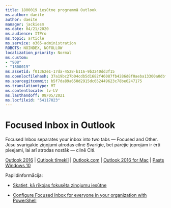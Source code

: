 ```yaml
---
title: 1800019 iesūtne programmā Outlook
ms.author: daeite
author: daeite
manager: jackiesm
ms.date: 04/21/2020
ms.audience: ITPro
ms.topic: article
ms.service: o365-administration
ROBOTS: NOINDEX, NOFOLLOW
localization_priority: Normal
ms.custom:
- "908"
- "1800019"
ms.assetid: f01362e1-17da-4528-b116-9b3240dd3f15
ms.openlocfilehash: 37a19bc27b04cdb5d1682f46087fb4286d8f0aeba13300a0dbf3ca549d9dd402
ms.sourcegitcommit: b5f7da89a650d2915dc652449623c78be6247175
ms.translationtype: MT
ms.contentlocale: lv-LV
ms.lasthandoff: 08/05/2021
ms.locfileid: "54117023"
---
```

# <a name="focused-inbox-in-outlook"></a>Focused Inbox in Outlook

Focused Inbox separates your inbox into two tabs — Focused and Other. Jūsu svarīgākie ziņojumi atrodas cilnē Svarīgie, bet pārējie joprojām ir ērti pieejami, lai arī atrodas nostāk — cilnē Citi.
  
[Outlook 2016](https://go.microsoft.com/fwlink/p/?linkid=2002112&amp;clcid=0x409)  |  [Outlook tīmeklī](https://go.microsoft.com/fwlink/p/?linkid=2002113&amp;clcid=0x409)  |  [Outlook.com](https://go.microsoft.com/fwlink/p/?linkid=2002012&amp;clcid=0x409)  |  [Outlook 2016 for Mac](https://go.microsoft.com/fwlink/p/?linkid=2002013&amp;clcid=0x409)  |  [Pasts Windows 10](https://go.microsoft.com/fwlink/p/?linkid=2001919&amp;clcid=0x409)
  
Papildinformācija:
  
- [Skatiet, kā rīkojas fokusēta ziņojumu iesūtne](https://go.microsoft.com/fwlink/p/?linkid=2002212&amp;clcid=0x409)

- [Configure Focused Inbox for everyone in your organization with PowerShell](https://go.microsoft.com/fwlink/p/?linkid=2002308&amp;clcid=0x409)
